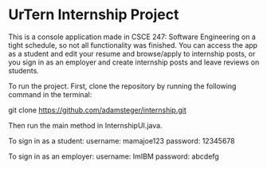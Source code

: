# UrTern Internship Project

This is a console application made in CSCE 247: Software Engineering on a tight schedule, so not all functionality was finished.  You can access the app as a student and edit your resume and browse/apply to internship posts, or you sign in as an employer and create internship posts and leave reviews on students. 

To run the project.  First, clone the repository by running the following command in the terminal:

git clone https://github.com/adamsteger/internship.git

Then run the main method in InternshipUI.java.

To sign in as a student:
    username: mamajoe123
    password: 12345678

To sign in as an employer: 
    username: ImIBM
    password: abcdefg